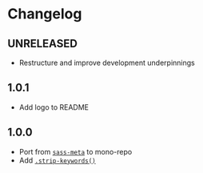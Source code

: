 # Changelog

<!-- The order of list items should be: Critical/Fixes, New, Update, Remove, Underpinnings -->
<!-- ## UNRELEASED -->

## UNRELEASED

* Restructure and improve development underpinnings

## 1.0.1

* Add logo to README

## 1.0.0

* Port from [`sass-meta`](https://www.npmjs.com/package/sass-meta) to mono-repo
* Add [`.strip-keywords()`](https://sass-fairy.com/api/meta/strip-keywords)
